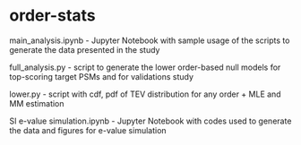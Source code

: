 # order-stats

main_analysis.ipynb - Jupyter Notebook with sample usage of the scripts to generate the data presented in the study

full_analysis.py - script to generate the lower order-based null models for top-scoring target PSMs and for validations study

lower.py - script with cdf, pdf of TEV distribution for any order + MLE and MM estimation

SI e-value simulation.ipynb - Jupyter Notebook with codes used to generate the data and figures for e-value simulation
